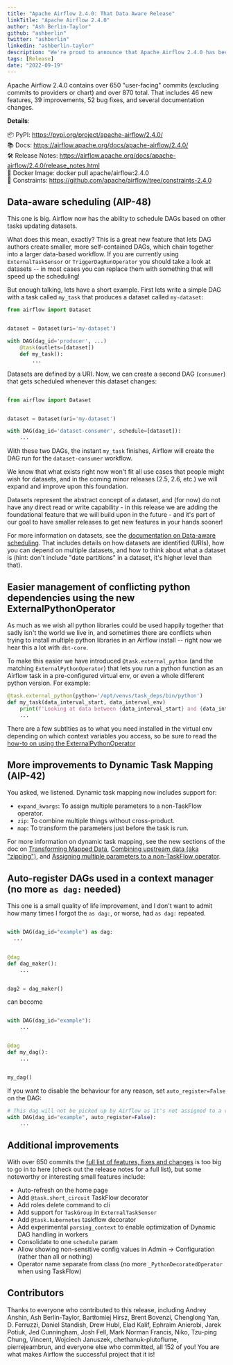 ```yaml
---
title: "Apache Airflow 2.4.0: That Data Aware Release"
linkTitle: "Apache Airflow 2.4.0"
author: "Ash Berlin-Taylor"
github: "ashberlin"
twitter: "ashberlin"
linkedin: "ashberlin-taylor"
description: "We're proud to announce that Apache Airflow 2.4.0 has been released with many exciting improvements."
tags: [Release]
date: "2022-09-19"
---
```


Apache Airflow 2.4.0 contains over 650 "user-facing" commits (excluding commits to providers or chart) and over 870 total. That includes 46 new features, 39 improvements, 52 bug fixes, and several documentation changes.

**Details**:

📦 PyPI: https://pypi.org/project/apache-airflow/2.4.0/ \
📚 Docs: https://airflow.apache.org/docs/apache-airflow/2.4.0/ \
🛠️ Release Notes: https://airflow.apache.org/docs/apache-airflow/2.4.0/release_notes.html \
🐳 Docker Image: docker pull apache/airflow:2.4.0 \
🚏 Constraints: https://github.com/apache/airflow/tree/constraints-2.4.0

## Data-aware scheduling (AIP-48)

This one is big. Airflow now has the ability to schedule DAGs based on other tasks updating datasets.

What does this mean, exactly? This is a great new feature that lets DAG authors create smaller, more self-contained DAGs, which chain together into a larger data-based workflow. If you are currently using `ExternalTaskSensor` or `TriggerDagRunOperator` you should take a look at datasets -- in most cases you can replace them with something that will speed up the scheduling!

But enough talking, lets have a short example. First lets write a simple DAG with a task called `my_task` that produces a dataset called `my-dataset`:

```python
from airflow import Dataset


dataset = Dataset(uri='my-dataset')

with DAG(dag_id='producer', ...)
    @task(outlets=[dataset])
    def my_task():
        ...
```

Datasets are defined by a URI. Now, we can create a second DAG (`consumer`) that gets scheduled whenever this dataset changes:

```python

from airflow import Dataset


dataset = Dataset(uri='my-dataset')

with DAG(dag_id='dataset-consumer', schedule=[dataset]):
    ...
```

With these two DAGs, the instant `my_task` finishes, Airflow will create the DAG run for the `dataset-consumer` workflow.

We know that what exists right now won't fit all use cases that people might wish for datasets, and in the coming minor releases (2.5, 2.6, etc.) we will expand and improve upon this foundation.

Datasets represent the abstract concept of a dataset, and (for now) do not have any direct read or write capability - in this release we are adding the foundational feature that we will build upon in the future - and it's part of our goal to have smaller releases to get new features in your hands sooner!

For more information on datasets, see the [documentation on Data-aware scheduling][data-aware-scheduling]. That includes details on how datasets are identified (URIs), how you can depend on multiple datasets, and how to think about what a dataset is (hint: don't include "date partitions" in a dataset, it's higher level than that).

[data-aware-scheduling]: https://airflow.apache.org/docs/apache-airflow/2.4.0/concepts/datasets.html

## Easier management of conflicting python dependencies using the new ExternalPythonOperator

As much as we wish all python libraries could be used happily together that sadly isn't the world we live in, and sometimes there are conflicts when trying to install multiple python libraries in an Airflow install -- right now we hear this a lot with `dbt-core`.

To make this easier we have introduced `@task.external_python` (and the matching `ExternalPythonOperator`) that lets you run a python function as an Airflow task in a pre-configured virtual env, or even a whole different python version. For example:

```python
@task.external_python(python='/opt/venvs/task_deps/bin/python')
def my_task(data_interval_start, data_interval_env)
    print(f'Looking at data between {data_interval_start} and {data_interval_end}')
    ...
```

There are a few subtlties as to what you need installed in the virtual env depending on which context variables you access, so be sure to read the [how-to on using the ExternalPythonOperator][howto-externalpythonop]

[howto-externalpythonop]: http://airflow.apache.org/docs/apache-airflow/2.4.0/howto/operator/python.html#externalpythonoperator

## More improvements to Dynamic Task Mapping (AIP-42)

You asked, we listened. Dynamic task mapping now includes support for:

- `expand_kwargs`: To assign multiple parameters to a non-TaskFlow operator.
- `zip`: To combine multiple things without cross-product.
- `map`: To transform the parameters just before the task is run.

For more information on dynamic task mapping, see the new sections of the doc on [Transforming Mapped Data][transforming-mapped-data], [Combining upstream data (aka "zipping")][task-mapping-zip], and [Assigning multiple parameters to a non-TaskFlow operator][expand-kwargs].

[task-mapping-zip]: https://airflow.apache.org/docs/apache-airflow/2.4.0/concepts/dynamic-task-mapping.html#combining-upstream-data-aka-zipping
[transforming-mapped-data]: https://airflow.apache.org/docs/apache-airflow/2.4.0/concepts/dynamic-task-mapping.html#transforming-mapped-data
[expand-kwargs]: https://airflow.apache.org/docs/apache-airflow/2.4.0/concepts/dynamic-task-mapping.html#assigning-multiple-parameters-to-a-non-taskflow-operator

## Auto-register DAGs used in a context manager (no more `as dag:` needed)

This one is a small quality of life improvement, and I don't want to admit how many times I forgot the `as dag:`, or worse, had `as dag:` repeated.

```python

with DAG(dag_id="example") as dag:
  ...


@dag
def dag_maker():
    ...


dag2 = dag_maker()
```

can become

```python

with DAG(dag_id="example"):
    ...


@dag
def my_dag():
    ...


my_dag()
```

If you want to disable the behaviour for any reason, set `auto_register=False` on the DAG:

```python
# This dag will not be picked up by Airflow as it's not assigned to a variable
with DAG(dag_id="example", auto_register=False):
    ...
```

## Additional improvements

With over 650 commits the [full list of features, fixes and changes][release-notes-2.4.0] is too big to go in to here (check out the release notes for a full list), but some noteworthy or interesting small features include:

- Auto-refresh on the home page
- Add `@task.short_circuit` TaskFlow decorator
- Add roles delete command to cli
- Add support for `TaskGroup` in `ExternalTaskSensor`
- Add `@task.kubernetes` taskflow decorator
- Add experimental `parsing_context` to enable optimization of Dynamic DAG handling in workers
- Consolidate to one `schedule` param
- Allow showing non-sensitive config values in Admin -> Configuration (rather than all or nothing)
- Operator name separate from class (no more `_PythonDecoratedOperator` when using TaskFlow)

[release-notes-2.4.0]: https://airflow.apache.org/docs/apache-airflow/2.4.0/release_notes.html#airflow-2-4-0-2022-09-19

## Contributors

Thanks to everyone who contributed to this release, including Andrey Anshin, Ash Berlin-Taylor, Bartłomiej Hirsz, Brent Bovenzi, Chenglong Yan, D. Ferruzzi, Daniel Standish, Drew Hubl, Elad Kalif, Ephraim Anierobi, Jarek Potiuk, Jed Cunningham, Josh Fell, Mark Norman Francis, Niko, Tzu-ping Chung, Vincent, Wojciech Januszek, chethanuk-plutoflume, pierrejeambrun, and everyone else who committed, all 152 of you! You are what makes Airflow the successful project that it is!
